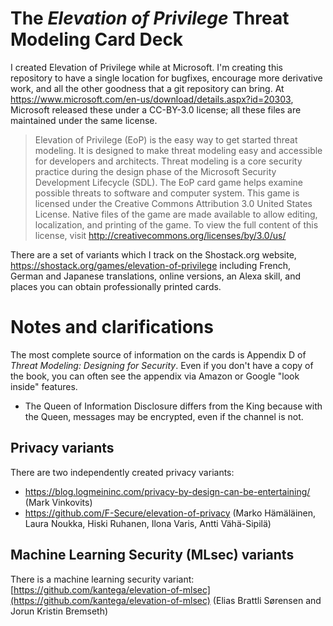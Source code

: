 # The *Elevation of Privilege* Threat Modeling Card Deck

I created Elevation of Privilege while at Microsoft.  I'm creating this repository to have a single location for bugfixes, encourage more derivative work, and all the other goodness that a git repository can bring.
At https://www.microsoft.com/en-us/download/details.aspx?id=20303, Microsoft released these under a CC-BY-3.0 license; all these files are maintained under the same license.

> Elevation of Privilege (EoP) is the easy way to get started threat modeling. It is designed to make threat modeling easy and accessible for developers and architects. Threat modeling is a core security practice during the design phase of the Microsoft Security Development Lifecycle (SDL). The EoP card game helps examine possible threats to software and computer system. This game is licensed under the Creative Commons Attribution 3.0 United States License. Native files of the game are made available to allow editing, localization, and printing of the game. To view the full content of this license, visit http://creativecommons.org/licenses/by/3.0/us/

There are a set of variants which I track on the Shostack.org website, https://shostack.org/games/elevation-of-privilege including French, German and Japanese translations, online versions, an Alexa skill, and places you can obtain professionally printed cards.

# Notes and clarifications
The most complete source of information on the cards is Appendix D of _Threat Modeling: Designing for Security_.  Even if you don't have a copy of the book, you can often see the appendix via Amazon or Google "look inside" features.

* The Queen of Information Disclosure differs from the King because with the Queen, messages may be encrypted, even if the channel is not.

## Privacy variants
There are two independently created privacy variants:
* https://blog.logmeininc.com/privacy-by-design-can-be-entertaining/ (Mark Vinkovits)
* https://github.com/F-Secure/elevation-of-privacy (Marko Hämäläinen, Laura Noukka, Hiski Ruhanen, Ilona Varis, Antti Vähä-Sipilä)

## Machine Learning Security (MLsec) variants
There is a machine learning security variant: [https://github.com/kantega/elevation-of-mlsec](https://github.com/kantega/elevation-of-mlsec) (Elias Brattli Sørensen and Jorun Kristin Bremseth)